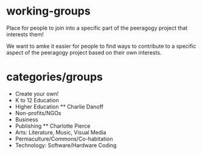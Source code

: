 # working-groups
Place for people to join into a specific part of the peeragogy project that interests them!

We want to amke it easier for people to find ways to contribute to a specific aspect of the peeragogy project based on their own interests.

# categories/groups
* Create your own!
* K to 12 Education
* Higher Education
** Charlie Danoff
* Non-profits/NGOs
* Business
* Publishing
** Charlotte Pierce
* Arts: Literature, Music, Visual Media
* Permaculture/Commons/Co-habitation
* Technology: Software/Hardware Coding
